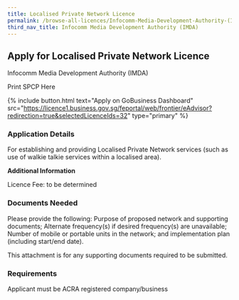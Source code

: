 ```yaml
---
title: Localised Private Network Licence
permalink: /browse-all-licences/Infocomm-Media-Development-Authority-(IMDA)/Localised-Private-Network-Licence
third_nav_title: Infocomm Media Development Authority (IMDA)
---
```


## Apply for Localised Private Network Licence

Infocomm Media Development Authority (IMDA)

Print SPCP Here


{% include button.html text="Apply on GoBusiness Dashboard" src="https://licence1.business.gov.sg/feportal/web/frontier/eAdvisor?redirection=true&selectedLicenceIds=32" type="primary" %}

### Application Details

<p>For establishing and providing Localised Private Network services (such as use of walkie talkie services within a localised area).</p>

**Additional Information**

Licence Fee: to be determined

### Documents Needed

Please provide the following: Purpose of proposed network and supporting documents; Alternate frequency(s) if desired frequency(s) are unavailable; Number of mobile or portable units in the network; and implementation plan (including start/end date).

This attachment is for any supporting documents required to be submitted.

### Requirements

Applicant must be ACRA registered company/business

